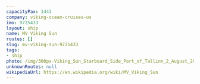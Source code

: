 ```yaml
---
capacityPax: 1443
company: viking-ocean-cruises-us
imo: 9725433
layout: ship
name: MV Viking Sun
routes: []
slug: mv-viking-sun-9725433
tags:
- ship
photo: /img/300px-Viking_Sun_Starboard_Side_Port_of_Tallinn_2_August_2018.jpg
unknownRoutes: null
wikipediaUrl: https://en.wikipedia.org/wiki/MV_Viking_Sun
---
```

